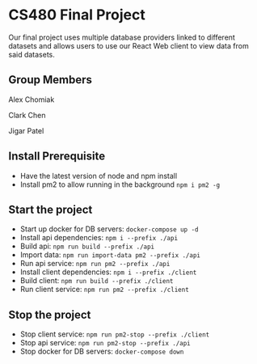 # CS480 Final Project
Our final project uses multiple database providers linked to different datasets and allows users to use our React Web client to view data from said datasets.

## Group Members
Alex Chomiak

Clark Chen

Jigar Patel

## Install Prerequisite
- Have the latest version of node and npm install
- Install pm2 to allow running in the background `npm i pm2 -g`

## Start the project
- Start up docker for DB servers: `docker-compose up -d`
- Install api dependencies: `npm i --prefix ./api`
- Build api: `npm run build --prefix ./api`
- Import data: `npm run import-data pm2 --prefix ./api`
- Run api service: `npm run pm2 --prefix ./api`
- Install client dependencies: `npm i --prefix ./client`
- Build client: `npm run build --prefix ./client`
- Run client service: `npm run pm2 --prefix ./client`

## Stop the project
- Stop client service: `npm run pm2-stop --prefix ./client`
- Stop api service: `npm run pm2-stop --prefix ./api`
- Stop docker for DB servers: `docker-compose down`

